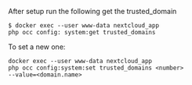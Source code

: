 After setup run the following get the trusted_domain
```
$ docker exec --user www-data nextcloud_app
php occ config: system:get trusted_domains
```

To set a new one:

```
docker exec --user www-data nextcloud_app 
php occ config:system:set trusted_domains <number> 
--value=<domain.name>
```
